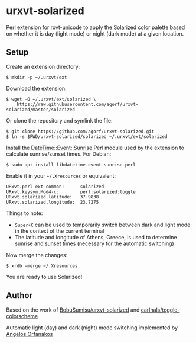 # urxvt-solarized

Perl extension for [rxvt-unicode][] to apply the [Solarized][] color palette
based on whether it is day (light mode) or night (dark mode) at a given
location.

[rxvt-unicode]: https://wiki.archlinux.org/title/rxvt-unicode
[Solarized]: http://ethanschoonover.com/solarized

## Setup

Create an extension directory:

    $ mkdir -p ~/.urxvt/ext

Download the extension:

    $ wget -O ~/.urxvt/ext/solarized \
        https://raw.githubusercontent.com/agorf/urxvt-solarized/master/solarized

Or clone the repository and symlink the file:

    $ git clone https://github.com/agorf/urxvt-solarized.git
    $ ln -s $PWD/urxvt-solarized/solarized ~/.urxvt/ext/solarized

Install the [DateTime::Event::Sunrise][module] Perl module used by the extension
to calculate sunrise/sunset times. For Debian:

[module]: https://metacpan.org/pod/DateTime::Event::Sunrise

    $ sudo apt install libdatetime-event-sunrise-perl

Enable it in your `~/.Xresources` or equivalent:

    URxvt.perl-ext-common:      solarized
    URxvt.keysym.Mod4-c:        perl:solarized:toggle
    URxvt.solarized.latitude:   37.9838
    URxvt.solarized.longitude:  23.7275

Things to note:

- `Super+C` can be used to temporarily switch between dark and light mode in the
  context of the current terminal
- The latitude and longitude of Athens, Greece, is used to determine sunrise and
  sunset times (necessary for the automatic switching)

Now merge the changes:

    $ xrdb -merge ~/.Xresources

You are ready to use Solarized!

## Author

Based on the work of [BobuSumisu/urxvt-solarized][BobuSumisu] and
[carlhals/toggle-colorscheme][carlhals]

Automatic light (day) and dark (night) mode switching implemented by
[Angelos Orfanakos][agorf]

[agorf]: https://angelos.dev
[BobuSumisu]: https://github.com/BobuSumisu/urxvt-solarized
[carlhals]: https://github.com/carlhals/toggle-colorscheme
